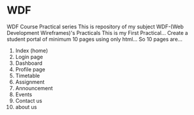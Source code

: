 # WDF
WDF Course Practical series
This is repository of my subject WDF-(Web Development Wireframes)'s Practicals
This is my First Practical...
Create a student portal of minimum 10 pages using only html...
So 10 pages are...
1)  Index (home)
2)  Login page
3)  Dashboard
4)  Profile page
5)  Timetable
6)  Assignment
7)  Announcement
8)  Events
9)  Contact us
10) about us
